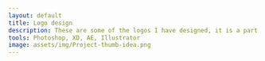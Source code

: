 ```yaml
---
layout: default
title: Logo design
description: These are some of the logos I have designed, it is a part of graphic design which I really enjoy. You get the lovely warm feeling of a finished project over a relatively short period of time, and each offers a different challenge! I recently took on the 30 day logo challenge in an attempt to hone my skills and try out some new design ideas. If you think I could help with your new logo or branding, get in touch. 
tools: Photoshop, XD, AE, Illustrator
image: assets/img/Project-thumb-idea.png
---
```

